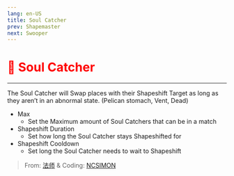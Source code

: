 ```yaml
---
lang: en-US
title: Soul Catcher
prev: Shapemaster
next: Swooper
---
```


# <font color="red">👻 <b>Soul Catcher</b></font> <Badge text="Concealing" type="tip" vertical="middle"/>

***

The Soul Catcher will Swap places with their Shapeshift Target as long as they aren’t in an abnormal state. (Pelican stomach, Vent, Dead)

- Max
  - Set the Maximum amount of Soul Catchers that can be in a match
- Shapeshift Duration
  - Set how long the Soul Catcher stays Shapeshifted for
- Shapeshift Cooldown
  - Set long the Soul Catcher needs to wait to Shapeshift

> From: [法师](https://space.bilibili.com/511107305) & Coding: [NCSIMON](https://github.com/NCSIMON)
